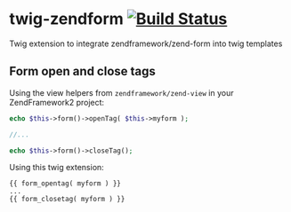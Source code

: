 # twig-zendform [![Build Status](https://travis-ci.org/stubbetje/twig-zendform.svg?branch=master)](https://travis-ci.org/stubbetje/twig-zendform)

Twig extension to integrate zendframework/zend-form into twig templates

## Form open and close tags

Using the view helpers from ``zendframework/zend-view`` in your ZendFramework2 project:

```php
echo $this->form()->openTag( $this->myform );

//...

echo $this->form()->closeTag();
```

Using this twig extension:

```Twig
{{ form_opentag( myform ) }}
...
{{ form_closetag( myform ) }}

```
